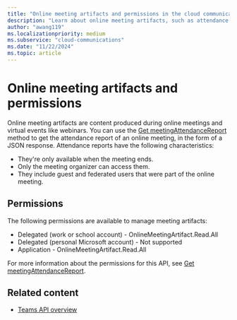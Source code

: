 ```yaml
---
title: "Online meeting artifacts and permissions in the cloud communications API"
description: "Learn about online meeting artifacts, such as attendance reports and recordings, and the permissions needed to fetch them by using the Microsoft Graph cloud communications API."
author: "awang119"
ms.localizationpriority: medium
ms.subservice: "cloud-communications"
ms.date: "11/22/2024"
ms.topic: article
---
```


# Online meeting artifacts and permissions

Online meeting artifacts are content produced during online meetings and virtual events like webinars. You can use the [Get meetingAttendanceReport](/graph/api/meetingattendancereport-get) method to get the attendance report of an online meeting, in the form of a JSON response. Attendance reports have the following characteristics:

  - They're only available when the meeting ends.
  - Only the meeting organizer can access them.
  - They include guest and federated users that were part of the online meeting.

## Permissions

The following permissions are available to manage meeting artifacts:

- Delegated (work or school account) - OnlineMeetingArtifact.Read.All
- Delegated (personal Microsoft account) - Not supported
- Application - OnlineMeetingArtifact.Read.All

For more information about the permissions for this API, see [Get meetingAttendanceReport](/graph/api/meetingattendancereport-get?view=graph-rest-1.0&tabs=http#permissions).

## Related content

- [Teams API overview](teams-concept-overview.md)
